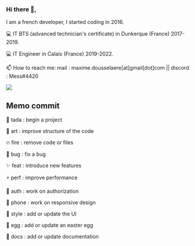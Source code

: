 ### Hi there 👋,

I am a french developer, I started coding in 2016.

💻 IT BTS (advanced technician's certificate) in Dunkerque (France) 2017-2019. 

💻 IT Engineer in Calais (France) 2019-2022. 

📫 How to reach me: mail : maxime.dousselaere[at]gmail[dot]com || discord : Mess#4420

![](https://komarev.com/ghpvc/?username=maximedousselaere&color=blueviolet)

## Memo commit

🎉 tada : begin a project 

🎨 art : improve structure of the code

🔥 fire : remove code or files

🐛 bug : fix a bug

✨ feat : introduce new features

⚡️ perf : improve performance

🛂 auth : work on authorization

📱 phone : work on responsive design

💄 style : add or update the UI

🥚 egg : add or update an easter egg

📖 docs : add or update documentation
